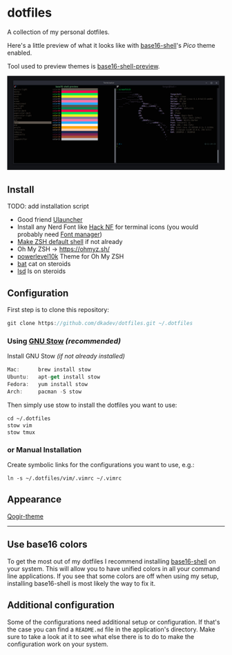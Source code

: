 # dotfiles

A collection of my personal dotfiles. 

Here's a little preview of what it looks like with [base16-shell](https://github.com/chriskempson/base16-shell)'s _Pico_ theme enabled.

Tool used to preview themes is [base16-shell-preview](https://github.com/nvllsvm/base16-shell-preview).

![terminator screenshot](screenshot.png)

## Install

TODO: add installation script

- Good friend [Ulauncher](https://ulauncher.io/#Download)
- Install any Nerd Font like [Hack NF](https://github.com/ryanoasis/nerd-fonts/blob/master/patched-fonts/Hack/Regular/complete/) for terminal icons (you would probably need [Font manager](https://github.com/FontManager/font-manager))
- [Make ZSH default shell](https://github.com/ohmyzsh/ohmyzsh/wiki/Installing-ZSH) if not already
- Oh My ZSH -> https://ohmyz.sh/
- [powerlevel10k](https://github.com/romkatv/powerlevel10k) Theme for Oh My ZSH
- [bat](https://github.com/sharkdp/bat) cat on steroids
- [lsd](https://github.com/Peltoche/lsd) ls on steroids

## Configuration
First step is to clone this repository:
```jsx
git clone https://github.com/dkadev/dotfiles.git ~/.dotfiles
```

### Using [GNU Stow](https://www.gnu.org/software/stow/) _(recommended)_
Install GNU Stow _(if not already installed)_
```jsx
Mac:      brew install stow
Ubuntu:   apt-get install stow
Fedora:   yum install stow
Arch:     pacman -S stow
```
Then simply use stow to install the dotfiles you want to use:
```
cd ~/.dotfiles
stow vim
stow tmux
```
### or Manual Installation
Create symbolic links for the configurations you want to use, e.g.:
```
ln -s ~/.dotfiles/vim/.vimrc ~/.vimrc
```

## Appearance

[Qogir-theme](https://github.com/vinceliuice/Qogir-theme)


---
Use base16 colors
------------------------
To get the most out of my dotfiles I recommend installing [base16-shell](https://github.com/chriskempson/base16-shell) on your system. This will allow you to have unified colors in all your command line applications. If you see that some colors are off when using my setup, installing base16-shell is most likely the way to fix it.

Additional configuration
------------------------
Some of the configurations need additional setup or configuration. If that's the case you can find a `README.md` file in the application's directory. Make sure to take a look at it to see what else there is to do to make the configuration work on your system.
